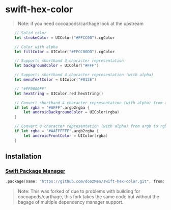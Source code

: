 # swift-hex-color

> Note: if you need cocoapods/carthage look at the upstream

```swift
    // Solid color
    let strokeColor = UIColor("#FFCC00").cgColor

    // Color with alpha
    let fillColor = UIColor("#FFCC00DD").cgColor

    // Supports shorthand 3 character representation
    let backgroundColor = UIColor("#FFF")

    // Supports shorthand 4 character representation (with alpha)
    let menuTextColor = UIColor("#013E")

    // "#FF0000FF"
    let hexString = UIColor.red.hexString()

    // Convert shorthand 4 character representation (with alpha) from argb to rgba
    if let rgba = "#AFFF".argb2rgba {
        let androidBackgroundColor = UIColor(rgba)
    }

    // Convert 8 character representation (with alpha) from argb to rgba
    if let rgba = "#AAFFFFFF".argb2rgba {
        let androidFrontColor = UIColor(rgba)
    }
```

## Installation

### [Swift Package Manager](https://github.com/apple/swift-package-manager)

``` swift
.package(name: "https://github.com/doozMen/swift-hex-color.git", from: "<#version#>")
```

> Note: This was forked of due to problems with building for cocoapods/carthage, this fork takes the same code but without the bagage of multiple
> dependency manager support.
